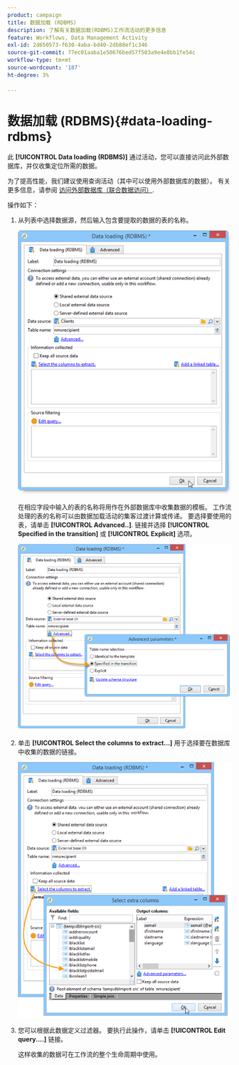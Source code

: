 ```yaml
---
product: campaign
title: 数据加载 (RDBMS)
description: 了解有关数据加载(RDBMS)工作流活动的更多信息
feature: Workflows, Data Management Activity
exl-id: 2d650573-f630-4aba-bd40-2db88ef1c346
source-git-commit: 77ec01aaba1e50676bed57f503a9e4e8bb1fe54c
workflow-type: tm+mt
source-wordcount: '187'
ht-degree: 3%

---
```


# 数据加载 (RDBMS){#data-loading-rdbms}



此 **[!UICONTROL Data loading (RDBMS)]** 通过活动，您可以直接访问此外部数据库，并仅收集定位所需的数据。

为了提高性能，我们建议使用查询活动（其中可以使用外部数据库的数据）。 有关更多信息，请参阅 [访问外部数据库（联合数据访问）](accessing-an-external-database--fda-.md).

操作如下：

1. 从列表中选择数据源，然后输入包含要提取的数据的表的名称。

   ![](assets/s_advuser_wf_sgbd_sample_1.png)

   在相应字段中输入的表的名称将用作在外部数据库中收集数据的模板。 工作流处理的表的名称可以由数据加载活动的集客过渡计算或传递。 要选择要使用的表，请单击 **[!UICONTROL Advanced..]**. 链接并选择 **[!UICONTROL Specified in the transition]** 或 **[!UICONTROL Explicit]** 选项。

   ![](assets/s_advuser_wf_sgbd_sample_5.png)

1. 单击 **[!UICONTROL Select the columns to extract...]** 用于选择要在数据库中收集的数据的链接。

   ![](assets/s_advuser_wf_sgbd_sample_2.png)

1. 您可以根据此数据定义过滤器。 要执行此操作，请单击 **[!UICONTROL Edit query....]** 链接。

   这样收集的数据可在工作流的整个生命周期中使用。
